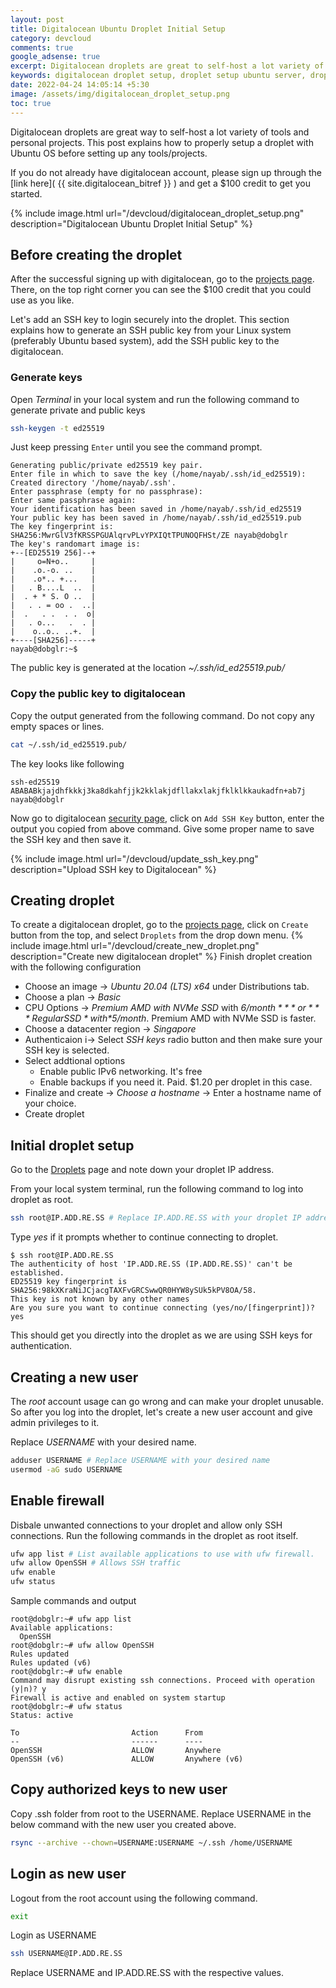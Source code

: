 ```yaml
---
layout: post
title: Digitalocean Ubuntu Droplet Initial Setup
category: devcloud
comments: true
google_adsense: true
excerpt: Digitalocean droplets are great to self-host a lot variety of tools and personal projects. This post explains how to properly setup a droplet with Ubuntu OS before setting up any tools/projects.
keywords: digitalocean droplet setup, droplet setup ubuntu server, droplet setup ubuntu firewall, digitalocean droplet create new user, digitalocean droplet setup SSH key, Ubuntu Linux create new user, Ubuntu setup SSH key, Ubuntu Linux setup firewall, Digitalocean signup balance.
date: 2022-04-24 14:05:14 +5:30
image: /assets/img/digitalocean_droplet_setup.png
toc: true
---
```

Digitalocean droplets are great way to self-host a lot variety of tools and personal projects. This post explains how to properly setup a droplet with Ubuntu OS before setting up any tools/projects.

If you do not already have digitalocean account, please sign up through the [link here]( {{ site.digitalocean_bitref }} ) and get a $100 credit to get you started.

{% include image.html url="/devcloud/digitalocean_droplet_setup.png" description="Digitalocean Ubuntu Droplet Initial Setup" %}
## Before creating the droplet
After the successful signing up with digitalocean, go to the [projects page](https://cloud.digitalocean.com/projects). There, on the top right corner you can see the $100 credit that you could use as you like.

Let's add an SSH key to login securely into the droplet. This section explains how to generate an SSH public key from your Linux system (preferably Ubuntu based system), add the SSH public key to the digitalocean.

### Generate keys
Open *Terminal* in your local system and run the following command to generate private and public keys
```bash
ssh-keygen -t ed25519
```
Just keep pressing `Enter` until you see the command prompt.
```
Generating public/private ed25519 key pair.
Enter file in which to save the key (/home/nayab/.ssh/id_ed25519):
Created directory '/home/nayab/.ssh'.
Enter passphrase (empty for no passphrase):
Enter same passphrase again:
Your identification has been saved in /home/nayab/.ssh/id_ed25519
Your public key has been saved in /home/nayab/.ssh/id_ed25519.pub
The key fingerprint is:
SHA256:MwrGlV3fKRSSPGUAlqrvPLvYPXIQtTPUNOQFHSt/ZE nayab@dobglr
The key's randomart image is:
+--[ED25519 256]--+
|     o=N+o..     |
|    .o.-o. ..    |
|    .o*.. +...   |
|   . B....L  ..  |
|  . + * S. O ..  |
|   . . = oo .  ..|
|  .   . .  . .  o|
|   . o...   .  . |
|    o..o.. ..+.  |
+----[SHA256]-----+
nayab@dobglr:~$
```
The public key is generated at the location *~/.ssh/id_ed25519.pub/*
### Copy the public key to digitalocean
Copy the output generated from the following command. Do not copy any empty spaces or lines.
```bash
cat ~/.ssh/id_ed25519.pub/
```
The key looks like following
```
ssh-ed25519 ABABABkjajdhfkkkj3ka8dkahfjjk2kklakjdfllakxlakjfklklkkaukadfn+ab7j nayab@dobglr
```
Now go to digitalocean [security page](https://cloud.digitalocean.com/account/security/), click on `Add SSH Key` button, enter the output you copied from above command. Give some proper name to save the SSH key and then save it.

{% include image.html url="/devcloud/update_ssh_key.png" description="Upload SSH key to Digitalocean" %}

## Creating droplet
To create a digitalocean droplet, go to the [projects page](https://cloud.digitalocean.com/projects), click on `Create` button from the top, and select `Droplets` from the drop down menu. 
{% include image.html url="/devcloud/create_new_droplet.png" description="Create new digitalocean droplet" %}
Finish droplet creation with the following configuration

 * Choose an image -> *Ubuntu 20.04 (LTS) x64* under Distributions tab.
 * Choose a plan -> *Basic*
 * CPU Options -> *Premium AMD with NVMe SSD* with *$6/month* **or** *Regular SSD* with *$5/month*. Premium AMD with NVMe SSD is faster.
 * Choose a datacenter region -> *Singapore*
 * Authenticaion i-> Select *SSH keys* radio button and then make sure your SSH key is selected.
 * Select addtional options
    * Enable public IPv6 networking. It's free
    * Enable backups if you need it. Paid. $1.20 per droplet in this case.
 * Finalize and create -> *Choose a hostname* -> Enter a hostname name of your choice.
 * Create droplet

## Initial droplet setup

Go to the [Droplets](https://cloud.digitalocean.com/droplets) page and note down your droplet IP address.

From your local system terminal, run the following command to log into droplet as root.
```bash
ssh root@IP.ADD.RE.SS # Replace IP.ADD.RE.SS with your droplet IP address
```
Type *yes* if it prompts whether to continue connecting to droplet.
```
$ ssh root@IP.ADD.RE.SS
The authenticity of host 'IP.ADD.RE.SS (IP.ADD.RE.SS)' can't be established.
ED25519 key fingerprint is SHA256:98kXKraNiJCjacgTAXFvGRCSwwQR0HYW8ySUk5kPV8OA/58.
This key is not known by any other names
Are you sure you want to continue connecting (yes/no/[fingerprint])? yes
```
This should get you directly into the droplet as we are using SSH keys for authentication.

## Creating a new user
The *root* account usage can go wrong and can make your droplet unusable. So after you log into the droplet, let's create a new user account and give admin privileges to it.

Replace *USERNAME* with your desired name.
```bash
adduser USERNAME # Replace USERNAME with your desired name
usermod -aG sudo USERNAME
```
## Enable firewall
Disbale unwanted connections to your droplet and allow only SSH connections. Run the following commands in the droplet as root itself.
```bash
ufw app list # List available applications to use with ufw firewall.
ufw allow OpenSSH # Allows SSH traffic
ufw enable
ufw status
```
Sample commands and output
```
root@dobglr:~# ufw app list
Available applications:
  OpenSSH
root@dobglr:~# ufw allow OpenSSH
Rules updated
Rules updated (v6)
root@dobglr:~# ufw enable
Command may disrupt existing ssh connections. Proceed with operation (y|n)? y
Firewall is active and enabled on system startup
root@dobglr:~# ufw status
Status: active

To                         Action      From
--                         ------      ----
OpenSSH                    ALLOW       Anywhere
OpenSSH (v6)               ALLOW       Anywhere (v6)
```
## Copy authorized keys to new user
Copy .ssh folder from root to the USERNAME. Replace USERNAME in the below command with the new user you created above.
```bash
rsync --archive --chown=USERNAME:USERNAME ~/.ssh /home/USERNAME
```
## Login as new user
Logout from the root account using the following command.
```bash
exit
```
Login as USERNAME
```bash
ssh USERNAME@IP.ADD.RE.SS
```
Replace USERNAME and IP.ADD.RE.SS with the respective values.

